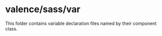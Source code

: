 # valence/sass/var

This folder contains variable declaration files named by their component class.

